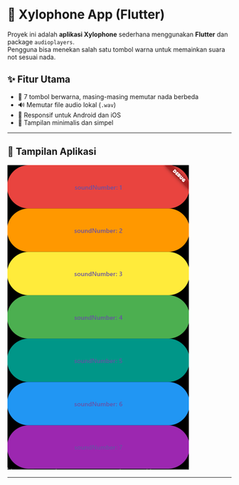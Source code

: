 # 🎵 Xylophone App (Flutter)

Proyek ini adalah **aplikasi Xylophone** sederhana menggunakan **Flutter** dan package `audioplayers`.  
Pengguna bisa menekan salah satu tombol warna untuk memainkan suara not sesuai nada.

## ✨ Fitur Utama
- 🎹 7 tombol berwarna, masing-masing memutar nada berbeda
- 🔊 Memutar file audio lokal (`.wav`)
- 📱 Responsif untuk Android dan iOS
- 🎨 Tampilan minimalis dan simpel

---

## 📸 Tampilan Aplikasi

![Tampilan Aplikasi](hasil_projek.png)  


---
